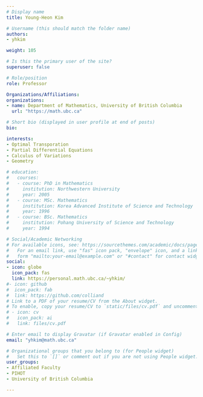 ```yaml
---
# Display name
title: Young-Heon Kim

# Username (this should match the folder name)
authors:
- yhkim

weight: 105

# Is this the primary user of the site?
superuser: false

# Role/position
role: Professor

Organizations/Affiliations:
organizations:
- name: Department of Mathematics, University of British Columbia
  url: "https://math.ubc.ca"

# Short bio (displayed in user profile at end of posts)
bio:

interests:
- Optimal Transporation
- Partial Differential Equations
- Calculus of Variations
- Geometry

# education:
#   courses:
#   - course: PhD in Mathematics
#     institution: Northwestern University
#     year: 2005
#   - course: MSc. Mathematics
#     institution: Korea Advanced Institute of Science and Technology
#     year: 1996
#   - course: BSc. Mathematics
#     institution: Pohang University of Science and Technology
#     year: 1994

# Social/Academic Networking
# For available icons, see: https://sourcethemes.com/academic/docs/page-builder/#icons
#   For an email link, use "fas" icon pack, "envelope" icon, and a link in the
#   form "mailto:your-email@example.com" or "#contact" for contact widget.
social:
- icon: globe
  icon_pack: fas
  link: https://personal.math.ubc.ca/~yhkim/
#- icon: github
#  icon_pack: fab
#  link: https://github.com/colliand
# Link to a PDF of your resume/CV from the About widget.
# To enable, copy your resume/CV to `static/files/cv.pdf` and uncomment the lines below.
# - icon: cv
#   icon_pack: ai
#   link: files/cv.pdf

# Enter email to display Gravatar (if Gravatar enabled in Config)
email: "yhkim@math.ubc.ca"

# Organizational groups that you belong to (for People widget)
#   Set this to `[]` or comment out if you are not using People widget.
user_groups:
- Affiliated Faculty
- PIHOT
- University of British Columbia

---
```


